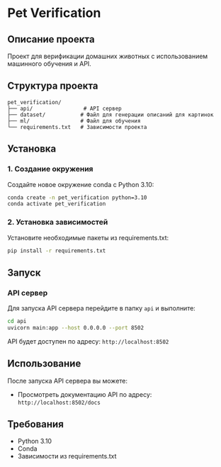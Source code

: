 
# Pet Verification

## Описание проекта

Проект для верификации домашних животных с использованием машинного обучения и API.

## Структура проекта

```
pet_verification/
├── api/                # API сервер
├── dataset/           # Файл для генерации описаний для картинок
├── ml/                # Файл для обучения
└── requirements.txt   # Зависимости проекта
```


## Установка

### 1. Создание окружения

Создайте новое окружение conda с Python 3.10:

```bash
conda create -n pet_verification python=3.10
conda activate pet_verification
```


### 2. Установка зависимостей

Установите необходимые пакеты из requirements.txt:

```bash
pip install -r requirements.txt
```


## Запуск

### API сервер

Для запуска API сервера перейдите в папку `api` и выполните:

```bash
cd api
uvicorn main:app --host 0.0.0.0 --port 8502
```

API будет доступен по адресу: `http://localhost:8502`

## Использование

После запуска API сервера вы можете:

- Просмотреть документацию API по адресу: `http://localhost:8502/docs`


## Требования

- Python 3.10
- Conda
- Зависимости из requirements.txt

